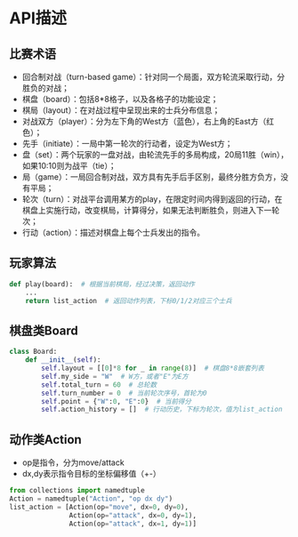 # API描述
## 比赛术语
- 回合制对战（turn-based game）：针对同一个局面，双方轮流采取行动，分胜负的对战；
- 棋盘（board）：包括8*8格子，以及各格子的功能设定；
- 棋局（layout）：在对战过程中呈现出来的士兵分布信息；
- 对战双方（player）：分为左下角的West方（蓝色），右上角的East方（红色）；
- 先手（initiate）：一局中第一轮次的行动者，设定为West方；
- 盘（set）：两个玩家的一盘对战，由轮流先手的多局构成，20局11胜（win），如果10:10则为战平（tie）；
- 局（game）：一局回合制对战，双方具有先手后手区别，最终分胜方负方，没有平局；
- 轮次（turn）：对战平台调用某方的play，在限定时间内得到返回的行动，在棋盘上实施行动，改变棋局，计算得分，如果无法判断胜负，则进入下一轮次；
- 行动（action）：描述对棋盘上每个士兵发出的指令。

## 玩家算法
```python
def play(board):  # 根据当前棋局，经过决策，返回动作
    ...
    return list_action  # 返回动作列表，下标0/1/2对应三个士兵
```

## 棋盘类Board
```python
class Board:
    def __init__(self):
        self.layout = [[0]*8 for _ in range(8)]  # 棋盘8*8嵌套列表
        self.my_side = "W"  # W方，或者"E"为E方
        self.total_turn = 60  # 总轮数
        self.turn_number = 0  # 当前轮次序号，首轮为0
        self.point = {"W":0, "E":0}  # 当前得分
        self.action_history = []  # 行动历史，下标为轮次，值为list_action
```

## 动作类Action
- op是指令，分为move/attack
- dx,dy表示指令目标的坐标偏移值（+-）
```python
from collections import namedtuple
Action = namedtuple("Action", "op dx dy")
list_action = [Action(op="move", dx=0, dy=0), 
               Action(op="attack", dx=0, dy=1),
               Action(op="attack", dx=1, dy=1)]
```